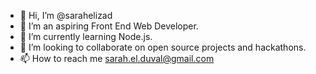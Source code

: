 - 👋 Hi, I’m @sarahelizad
- 👀 I’m an aspiring Front End Web Developer.
- 🌱 I’m currently learning Node.js.
- 💞️ I’m looking to collaborate on open source projects and hackathons.
- 📫 How to reach me sarah.el.duval@gmail.com

<!---
sarahelizad/sarahelizad is a ✨ special ✨ repository because its `README.md` (this file) appears on your GitHub profile.
You can click the Preview link to take a look at your changes.
--->
